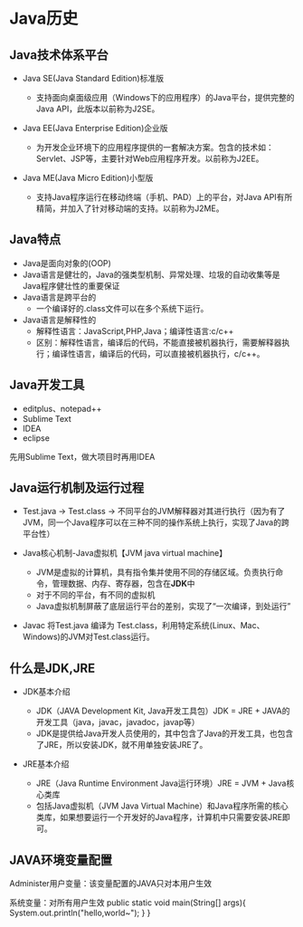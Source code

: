# Java历史

## Java技术体系平台

- Java SE(Java Standard Edition)标准版
	- 支持面向桌面级应用（Windows下的应用程序）的Java平台，提供完整的Java API，此版本以前称为J2SE。

- Java EE(Java Enterprise Edition)企业版
	- 为开发企业环境下的应用程序提供的一套解决方案。包含的技术如：Servlet、JSP等，主要针对Web应用程序开发。以前称为J2EE。

- Java ME(Java Micro Edition)小型版
	- 支持Java程序运行在移动终端（手机、PAD）上的平台，对Java API有所精简，并加入了针对移动端的支持。以前称为J2ME。

## Java特点

- Java是面向对象的(OOP)
- Java语言是健壮的，Java的强类型机制、异常处理、垃圾的自动收集等是Java程序健壮性的重要保证
- Java语言是跨平台的
	- 一个编译好的.class文件可以在多个系统下运行。
- Java语言是解释性的
	- 解释性语言：JavaScript,PHP,Java；编译性语言:c/c++
	- 区别：解释性语言，编译后的代码，不能直接被机器执行，需要解释器执行；编译性语言，编译后的代码，可以直接被机器执行，c/c++。

## Java开发工具

- editplus、notepad++
- Sublime Text
- IDEA
- eclipse

先用Sublime Text，做大项目时再用IDEA

## Java运行机制及运行过程

- Test.java -> Test.class -> 不同平台的JVM解释器对其进行执行（因为有了JVM，同一个Java程序可以在三种不同的操作系统上执行，实现了Java的跨平台性）  
- Java核心机制-Java虚拟机【JVM java virtual machine】
	- JVM是虚拟的计算机，具有指令集并使用不同的存储区域。负责执行命令，管理数据、内存、寄存器，包含在**JDK**中
	- 对于不同的平台，有不同的虚拟机
	- Java虚拟机制屏蔽了底层运行平台的差别，实现了“一次编译，到处运行”

- Javac 将Test.java 编译为 Test.class，利用特定系统(Linux、Mac、Windows)的JVM对Test.class运行。

## 什么是JDK,JRE

- JDK基本介绍
	- JDK（JAVA Development Kit, Java开发工具包）JDK = JRE + JAVA的开发工具（java，javac，javadoc，javap等）
	- JDK是提供给Java开发人员使用的，其中包含了Java的开发工具，也包含了JRE，所以安装JDK，就不用单独安装JRE了。

- JRE基本介绍
	- JRE（Java Runtime Environment Java运行环境）JRE = JVM + Java核心类库
	- 包括Java虚拟机（JVM Java Virtual Machine）和Java程序所需的核心类库，如果想要运行一个开发好的Java程序，计算机中只需要安装JRE即可。   

## JAVA环境变量配置

Administer用户变量：该变量配置的JAVA只对本用户生效

系统变量：对所有用户生效
	public static void main(String[] args){
		System.out.println("hello,world~");
	}
}
```
